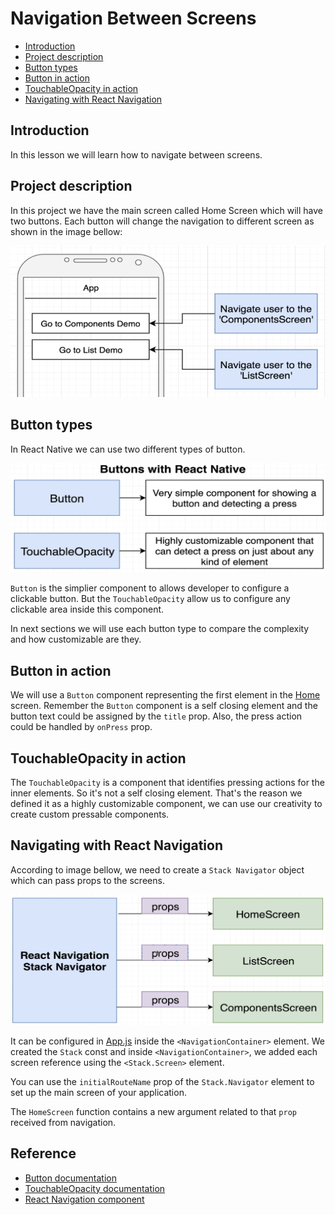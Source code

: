 # Navigation Between Screens

- [Introduction](#introduction)
- [Project description](#project-description)
- [Button types](#button-types)
- [Button in action](#button-in-action)
- [TouchableOpacity in action](#touchableopacity-in-action)
- [Navigating with React Navigation](#navigating-with-react-navigation)

## Introduction

In this lesson we will learn how to navigate between screens.

## Project description

In this project we have the main screen called Home Screen which will have two buttons. Each button will change the navigation to different screen as shown in the image bellow:

![](../assets/2022-09-16-10-50-15.png)

## Button types

In React Native we can use two different types of button.

![](../assets/2022-09-16-10-57-13.png)

`Button` is the simplier component to allows developer to configure a clickable button. But the `TouchableOpacity` allow us to configure any clickable area inside this component.

In next sections we will use each button type to compare the complexity and how customizable are they.

## Button in action

We will use a `Button` component representing the first element in the [Home](src/screens/HomeScreen.js) screen.
Remember the `Button` component is a self closing element and the button text could be assigned by the `title` prop. Also, the press action could be handled by `onPress` prop.

## TouchableOpacity in action

The `TouchableOpacity` is a component that identifies pressing actions for the inner elements. So it's not a self closing element. That's the reason we defined it as a highly customizable component, we can use our creativity to create custom pressable components. 

## Navigating with React Navigation

According to image bellow, we need to create a `Stack Navigator` object which can pass props to the screens.

![](../assets/2022-09-16-11-37-07.png)

It can be configured in [App.js](App.js) inside the `<NavigationContainer>` element. We created the `Stack` const and inside `<NavigationContainer>`, we added each screen reference using the `<Stack.Screen>` element.

You can use the `initialRouteName` prop of the `Stack.Navigator` element to set up the main screen of your application.

The `HomeScreen` function contains a new argument related to that `prop` received from navigation.

## Reference

- [Button documentation](https://reactnative.dev/docs/button)
- [TouchableOpacity documentation](https://reactnative.dev/docs/touchableopacity)
- [React Navigation component](https://reactnavigation.org/docs/getting-started)
